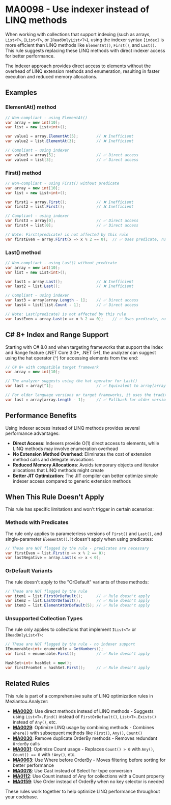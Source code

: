 # MA0098 - Use indexer instead of LINQ methods

When working with collections that support indexing (such as arrays, `List<T>`, `IList<T>`, or `IReadOnlyList<T>`), using the indexer syntax `[index]` is more efficient than LINQ methods like `ElementAt()`, `First()`, and `Last()`. This rule suggests replacing these LINQ methods with direct indexer access for better performance.

The indexer approach provides direct access to elements without the overhead of LINQ extension methods and enumeration, resulting in faster execution and reduced memory allocations.

## Examples

### ElementAt() method

````csharp
// Non-compliant - using ElementAt()
var array = new int[10];
var list = new List<int>();

var value1 = array.ElementAt(5);        // ❌ Inefficient
var value2 = list.ElementAt(3);         // ❌ Inefficient

// Compliant - using indexer
var value3 = array[5];                  // ✅ Direct access
var value4 = list[3];                   // ✅ Direct access
````

### First() method

````csharp
// Non-compliant - using First() without predicate
var array = new int[10];
var list = new List<int>();

var first1 = array.First();             // ❌ Inefficient
var first2 = list.First();              // ❌ Inefficient

// Compliant - using indexer
var first3 = array[0];                  // ✅ Direct access
var first4 = list[0];                   // ✅ Direct access

// Note: First(predicate) is not affected by this rule
var firstEven = array.First(x => x % 2 == 0);  // ✅ Uses predicate, rule doesn't apply
````

### Last() method

````csharp
// Non-compliant - using Last() without predicate
var array = new int[10];
var list = new List<int>();

var last1 = array.Last();               // ❌ Inefficient
var last2 = list.Last();                // ❌ Inefficient

// Compliant - using indexer
var last3 = array[array.Length - 1];    // ✅ Direct access
var last4 = list[list.Count - 1];       // ✅ Direct access

// Note: Last(predicate) is not affected by this rule
var lastEven = array.Last(x => x % 2 == 0);    // ✅ Uses predicate, rule doesn't apply
````

## C# 8+ Index and Range Support

Starting with C# 8.0 and when targeting frameworks that support the Index and Range feature (.NET Core 3.0+, .NET 5+), the analyzer can suggest using the hat operator (`^`) for accessing elements from the end:

````csharp
// C# 8+ with compatible target framework
var array = new int[10];

// The analyzer suggests using the hat operator for Last()
var last = array[^1];                   // ✅ Equivalent to array[array.Length - 1]

// For older language versions or target frameworks, it uses the traditional syntax
var last = array[array.Length - 1];     // ✅ Fallback for older versions
````

## Performance Benefits

Using indexer access instead of LINQ methods provides several performance advantages:

- **Direct Access**: Indexers provide O(1) direct access to elements, while LINQ methods may involve enumeration overhead
- **No Extension Method Overhead**: Eliminates the cost of extension method calls and delegate invocations
- **Reduced Memory Allocations**: Avoids temporary objects and iterator allocations that LINQ methods might create
- **Better JIT Optimization**: The JIT compiler can better optimize simple indexer access compared to generic extension methods

## When This Rule Doesn't Apply

This rule has specific limitations and won't trigger in certain scenarios:

### Methods with Predicates

The rule only applies to parameterless versions of `First()` and `Last()`, and single-parameter `ElementAt()`. It doesn't apply when using predicates:

````csharp
// These are NOT flagged by the rule - predicates are necessary
var firstEven = list.First(x => x % 2 == 0);
var lastNegative = array.Last(x => x < 0);
````

### OrDefault Variants

The rule doesn't apply to the "OrDefault" variants of these methods:

````csharp
// These are NOT flagged by the rule
var item1 = list.FirstOrDefault();      // ✅ Rule doesn't apply
var item2 = list.LastOrDefault();       // ✅ Rule doesn't apply
var item3 = list.ElementAtOrDefault(5); // ✅ Rule doesn't apply
````

### Unsupported Collection Types

The rule only applies to collections that implement `IList<T>` or `IReadOnlyList<T>`:

````csharp
// These are NOT flagged by the rule - no indexer support
IEnumerable<int> enumerable = GetNumbers();
var first = enumerable.First();         // ✅ Rule doesn't apply

HashSet<int> hashSet = new();
var firstFromSet = hashSet.First();     // ✅ Rule doesn't apply
````

## Related Rules

This rule is part of a comprehensive suite of LINQ optimization rules in Meziantou.Analyzer:

- **[MA0020](MA0020.md)**: Use direct methods instead of LINQ methods - Suggests using `List<T>.Find()` instead of `FirstOrDefault()`, `List<T>.Exists()` instead of `Any()`, etc.
- **[MA0029](MA0029.md)**: Optimize LINQ usage by combining methods - Combines `Where()` with subsequent methods like `First()`, `Any()`, `Count()`
- **[MA0030](MA0030.md)**: Remove duplicate OrderBy methods - Removes redundant `OrderBy` calls
- **[MA0031](MA0031.md)**: Optimize Count usage - Replaces `Count() > 0` with `Any()`, `Count() == 0` with `!Any()`, etc.
- **[MA0063](MA0063.md)**: Use Where before OrderBy - Moves filtering before sorting for better performance
- **[MA0078](MA0078.md)**: Use Cast instead of Select for type conversion
- **[MA0112](MA0112.md)**: Use Count instead of Any for collections with a Count property
- **[MA0159](MA0159.md)**: Use Order instead of OrderBy when no key selector is needed

These rules work together to help optimize LINQ performance throughout your codebase.
